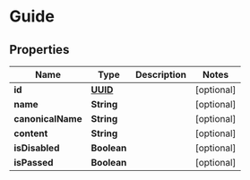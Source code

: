 # Guide

## Properties
Name | Type | Description | Notes
------------ | ------------- | ------------- | -------------
**id** | [**UUID**](UUID.md) |  |  [optional]
**name** | **String** |  |  [optional]
**canonicalName** | **String** |  |  [optional]
**content** | **String** |  |  [optional]
**isDisabled** | **Boolean** |  |  [optional]
**isPassed** | **Boolean** |  |  [optional]
